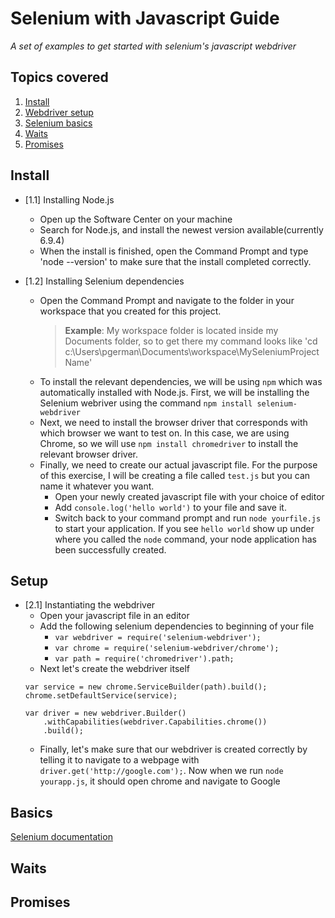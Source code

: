 # Selenium with Javascript Guide

*A set of examples to get started with selenium's javascript webdriver*


## Topics covered

  1. [Install](#install)
  1. [Webdriver setup](#setup)
  1. [Selenium basics](#basics)
  1. [Waits](#waits)
  1. [Promises](#promises)

## Install

- [1.1] Installing Node.js
    - Open up the Software Center on your machine
    - Search for Node.js, and install the newest version available(currently 6.9.4)
    - When the install is finished, open the Command Prompt and type 'node --version' to make sure that the install completed correctly.

- [1.2] Installing Selenium dependencies
    - Open the Command Prompt and navigate to the folder in your workspace that you created for this project.
        > **Example**: My workspace folder is located inside my Documents folder, so to get there my command looks like 'cd c:\Users\pgerman\Documents\workspace\MySeleniumProjectName'
    - To install the relevant dependencies, we will be using `npm` which was automatically installed with Node.js. First, we will be installing the Selenium webriver using the command `npm install selenium-webdriver`
    - Next, we need to install the browser driver that corresponds with which browser we want to test on. In this case, we are using Chrome, so we will use `npm install chromedriver` to install the relevant browser driver.
    - Finally, we need to create our actual javascript file. For the purpose of this exercise, I will be creating a file called `test.js` but you can name it whatever you want. 
        - Open your newly created javascript file with your choice of editor
        - Add `console.log('hello world')` to your file and save it.
        - Switch back to your command prompt and run `node yourfile.js` to start your application. If you see `hello world` show up under where you called the `node` command, your node application has been successfully created.

## Setup

- [2.1] Instantiating the webdriver
    - Open your javascript file in an editor
    - Add the following selenium dependencies to beginning of your file
        - `var webdriver = require('selenium-webdriver');`
        - `var chrome = require('selenium-webdriver/chrome');`
        - `var path = require('chromedriver').path;`
    - Next let's create the webdriver itself
    ```
    var service = new chrome.ServiceBuilder(path).build();
    chrome.setDefaultService(service);

    var driver = new webdriver.Builder()
        .withCapabilities(webdriver.Capabilities.chrome())
        .build();
    ```
    - Finally, let's make sure that our webdriver is created correctly by telling it to navigate to a webpage with `driver.get('http://google.com');`. Now when we run `node yourapp.js`, it should open chrome and navigate to Google

## Basics

 [Selenium documentation](http://www.seleniumhq.org/docs/03_webdriver.jsp)

## Waits

## Promises
